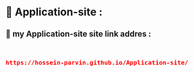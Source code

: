 <h1>📝 Application-site  :</h1>
<h2> 🔗 my Application-site site link addres :
</h2>
<div style="display:flex;justify-contect:center;" align=center>
<h3>

<pre style="color:red">https://hossein-parvin.github.io/Application-site/</pre>
  </h3>
  
</div>

